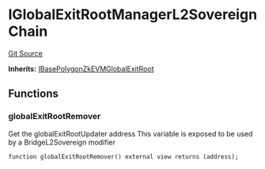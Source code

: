 # IGlobalExitRootManagerL2SovereignChain
[Git Source](https://github.com/agglayer/agglayer-contracts/blob/a8bf2955890e7123a84542ced57636d763299651/contracts/v2/interfaces/IGlobalExitRootManagerL2SovereignChain.sol)

**Inherits:**
[IBasePolygonZkEVMGlobalExitRoot](/contracts/interfaces/IBasePolygonZkEVMGlobalExitRoot.sol/interface.IBasePolygonZkEVMGlobalExitRoot.md)


## Functions
### globalExitRootRemover

Get the globalExitRootUpdater address
This variable is exposed to be used by a BridgeL2Sovereign modifier


```solidity
function globalExitRootRemover() external view returns (address);
```

